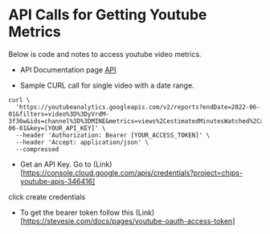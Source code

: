 # API Calls for Getting Youtube Metrics
Below is code and notes to access youtube video metrics.

- API Documentation page [API](https://developers.google.com/youtube/analytics/reference/reports/query?apix_params=%7B%22endDate%22%3A%222022-06-01%22%2C%22filters%22%3A%22video%3D%3DyVrdM-3f36w%22%2C%22ids%22%3A%22channel%3D%3DMINE%22%2C%22metrics%22%3A%22views%2CestimatedMinutesWatched%2CaverageViewDuration%22%2C%22startDate%22%3A%222021-06-01%22%7D&apix=true)

- Sample CURL call for single video with a date range.

```
curl \
  'https://youtubeanalytics.googleapis.com/v2/reports?endDate=2022-06-01&filters=video%3D%3DyVrdM-3f36w&ids=channel%3D%3DMINE&metrics=views%2CestimatedMinutesWatched%2CaverageViewDuration&startDate=2021-06-01&key=[YOUR_API_KEY]' \
  --header 'Authorization: Bearer [YOUR_ACCESS_TOKEN]' \
  --header 'Accept: application/json' \
  --compressed
```
- Get an API Key. Go to (Link)[https://console.cloud.google.com/apis/credentials?project=chips-youtube-apis-346416]

click create credentials

- To get the bearer token follow this (Link)[https://stevesie.com/docs/pages/youtube-oauth-access-token]
